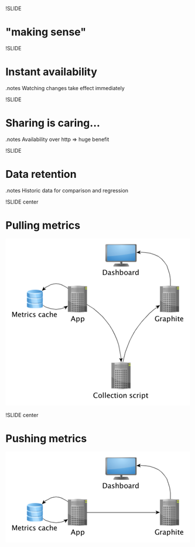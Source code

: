 
!SLIDE
# "making sense" #

!SLIDE
# Instant availability #

.notes Watching changes take effect immediately

!SLIDE
# Sharing is caring... #

.notes Availability over http => huge benefit

!SLIDE
# Data retention #

.notes Historic data for comparison and regression

!SLIDE center
# Pulling metrics

![metrics_architecture](metrics-architecture-II.png)

!SLIDE center
# Pushing metrics

![metrics architecture mojang](metrics-architecture-mojang.png)
